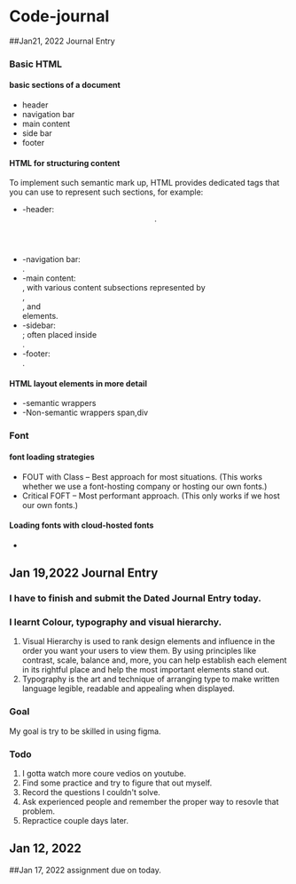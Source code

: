 # Code-journal
##Jan21, 2022 Journal Entry
### Basic HTML
#### basic sections of a document
- header
- navigation bar
- main content
- side bar
- footer
#### HTML for structuring content
To implement such semantic mark up, HTML provides dedicated tags that you can use to represent such sections, for example:
- -header: <header>.
- -navigation bar: <nav>.
- -main content: <main>, with various content subsections represented by <article>, <section>, and <div> elements.
- -sidebar: <aside>; often placed inside <main>.
- -footer: <footer>.
#### HTML layout elements in more detail
  - -semantic wrappers
  - -Non-semantic wrappers
      span,div
  ### Font
  #### font loading strategies
  - FOUT with Class – Best approach for most situations. (This works whether we use a font-hosting company or hosting our own fonts.)
  - Critical FOFT – Most performant approach. (This only works if we host our own fonts.)
  #### Loading fonts with cloud-hosted fonts
  - <link rel="stylesheet" href="https://use.typekit.net/your-kit-id.css">
  
## Jan 19,2022 Journal Entry

### I have to finish and submit the Dated Journal Entry today.
### I learnt Colour, typography and visual hierarchy.
1. Visual Hierarchy is used to rank design elements and influence in the order you want your users to view them. By using principles like contrast, scale, balance and, more, you can help establish each element in its rightful place and help the most important elements stand out.
2. Typography is the art and technique of arranging type to make written language legible, readable and appealing when displayed.
### Goal
My goal is try to be skilled in using figma.
### Todo
1. I gotta watch more coure vedios on youtube.
2. Find some practice and try to figure that out myself. 
3. Record the questions I couldn't solve.
4. Ask experienced people and remember the proper way to resovle that problem.
5. Repractice couple days later.

## Jan 12, 2022

##Jan 17, 2022
assignment due on today.
